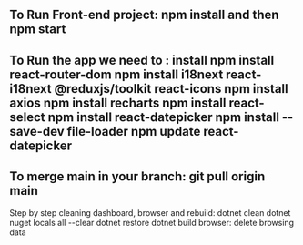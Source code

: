 ## To Run Front-end project: npm install and then npm start

To Run the app we need to : install npm install react-router-dom
npm install i18next react-i18next @reduxjs/toolkit react-icons
npm install axios
npm install recharts
npm install react-select
npm install react-datepicker
npm install --save-dev file-loader
npm update react-datepicker
--------------------------
To merge main in your branch: git pull origin main
--------------------------
Step by step cleaning dashboard, browser and rebuild:
dotnet clean
dotnet nuget locals all --clear
dotnet restore
dotnet build
browser: delete browsing data
